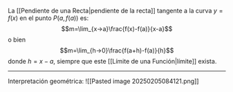La [[Pendiente de una Recta|pendiente de la recta]] tangente a la curva $y=f(x)$ en el punto $P(a,f(a))$ es:$$m=\lim_{x→a}\frac{f(x)-f(a)}{x-a}$$o bien$$m=\lim_{h→0}\frac{f(a+h)-f(a)}{h}$$ donde $h=x-a$, siempre que este [[Límite de una Función|límite]] exista.
***
Interpretación geométrica: 
![[Pasted image 20250205084121.png]]
